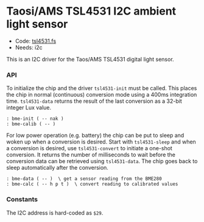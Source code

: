# Taosi/AMS TSL4531 I2C ambient light sensor

[code]: i2c/tsl4531.fs (i2c)
* Code: [tsl4531.fs](https://github.com/jeelabs/embello/tree/master/explore/1608-forth/flib/i2c/tsl4531.fs)
* Needs: i2c

This is an I2C driver for the Taos/AMS TSL4531 digital light sensor.

### API

To initialize the chip and the driver `tsl4531-init` must be called. This
places the chip in normal (continuous) conversion mode using a 400ms
integration time.  `tsl4531-data` returns the result of the last
conversion as a 32-bit integer Lux value.

[defs]: <> (tsl4531-init tsl4531-data)
```
: bme-init ( -- nak )
: bme-calib ( -- )
```

For low power operation (e.g. battery) the chip can be put to sleep
and woken up when a conversion is desired. Start with `tsl4531-sleep`
and when a conversion is desired, use `tsl4531-convert` to initiate
a one-shot conversion. It returns the number of milliseconds to wait
before the conversion data can be retrieved using `tsl4531-data`. The
chip goes back to sleep automatically after the conversion.

[defs]: <> (tsl4531-sleep tsl4531-convert)
```
: bme-data ( -- )  \ get a sensor reading from the BME280
: bme-calc ( -- h p t )  \ convert reading to calibrated values
```

### Constants

The I2C address is hard-coded as `$29`.
